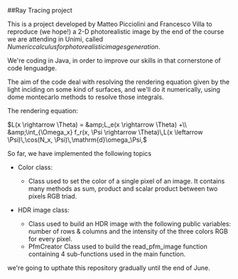 ##Ray Tracing project

This is a project developed by Matteo Picciolini and Francesco Villa to reproduce (we hope!) a 2-D photorealistic image by the end of the course we are attending in Unimi, called $Numeric calculus for photorealistic images generation$.

We're coding in Java, in order to improve our skills in that cornerstone of code lenguadge.

The aim of the code deal with resolving the rendering equation given by the light inciding on some kind of surfaces, and we'll do it numerically, using dome montecarlo methods to resolve those integrals. 

The rendering equation:

$L(x \rightarrow \Theta) = &amp;L_e(x \rightarrow \Theta) +\\
&amp;\int_{\Omega_x} f_r(x, \Psi \rightarrow \Theta)\,L(x \leftarrow
\Psi)\,\cos(N_x, \Psi)\,\mathrm{d}\omega_\Psi,$

So far, we have implemented the following topics

-   Color class:
    -   Class used to set the color of a single pixel of an image. It contains many methods as sum, product and scalar product between two pixels RGB triad.
 
-   HDR image class:
    -    Class used to build an HDR image with the following public variables: number of rows & columns and the intensity of the three colors RGB for every pixel.
    -    PfmCreator Class used to build the read_pfm_image function containing 4 sub-functions used in the main function.


we're going to upthate this repository gradually until the end of June. 